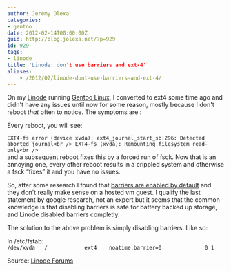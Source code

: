 ```yaml
---
author: Jeremy Olexa
categories:
- gentoo
date: 2012-02-14T00:00:00Z
guid: http://blog.jolexa.net/?p=929
id: 929
tags:
- linode
title: 'Linode: don't use barriers and ext-4'
aliases:
    - /2012/02/linode-dont-use-barriers-and-ext-4/
---
```


On my [Linode][1] running [Gentoo Linux][2], I converted to ext4 some time ago and didn't have any issues until now for some reason, mostly because I don't reboot *that* often to notice. The symptoms are :

Every reboot, you will see:

`EXT4-fs error (device xvda): ext4_journal_start_sb:296: Detected aborted journal<br />
EXT4-fs (xvda): Remounting filesystem read-only<br />
`  
and a subsequent reboot fixes this by a forced run of fsck. Now that is an annoying one, every other reboot results in a crippled system and otherwise a fsck &#8220;fixes&#8221; it and you have no issues.

So, after some research I found that [barriers are enabled by default][3] and they don't really make sense on a hosted vm guest. I qualify the last statement by google research, not an expert but it seems that the common knowledge is that disabling barriers is safe for battery backed up storage, and Linode disabled barriers completly.

The solution to the above problem is simply disabling barriers. Like so:

In /etc/fstab:  
`/dev/xvda   /            ext4    noatime,barrier=0              0 1`

Source: [Linode Forums][4]

 [1]: http://www.linode.com/?r=b4fa70eb87c890e08baf7b0c7852fb7cecd8963b
 [2]: http://www.gentoo.org/
 [3]: http://kernelnewbies.org/Ext4#head-25c0a1275a571f7332fa196d4437c38e79f39f63
 [4]: http://forum.linode.com/viewtopic.php?t=8259